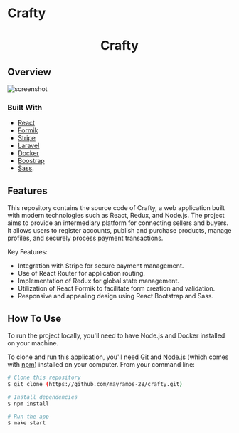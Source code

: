 # Crafty
<!-- Please update value in the {}  -->

<h1 align="center">Crafty</h1>

<div align="center">
  
</div>

<!-- TABLE OF CONTENTS -->

## Overview

![screenshot](https://user-images.githubusercontent.com/16707738/92399059-5716eb00-f132-11ea-8b14-bcacdc8ec97b.png)


### Built With

<!-- This section should list any major frameworks that you built your project using. Here are a few examples.-->

- [React](https://reactjs.org/)
- [Formik](https://formik.org/)
- [Stripe](https://stripe.com/)
- [Laravel](https://laravel.com/)
- [Docker](https://www.docker.com/)
- [Boostrap](https://getbootstrap.com/)
- [Sass](https://sass-lang.com/).

## Features

<!-- List the features of your application or follow the template. Don't share the figma file here :) -->

This repository contains the source code of Crafty, a web application built with modern technologies such as React, Redux, and Node.js. The project aims to provide an intermediary platform for connecting sellers and buyers. It allows users to register accounts, publish and purchase products, manage profiles, and securely process payment transactions.

Key Features:
- Integration with Stripe for secure payment management.
- Use of React Router for application routing.
- Implementation of Redux for global state management.
- Utilization of React Formik to facilitate form creation and validation.
- Responsive and appealing design using React Bootstrap and Sass.
  
## How To Use

To run the project locally, you'll need to have Node.js and Docker installed on your machine.

To clone and run this application, you'll need [Git](https://git-scm.com) and [Node.js](https://nodejs.org/en/download/) (which comes with [npm](http://npmjs.com)) installed on your computer. From your command line:

```bash
# Clone this repository
$ git clone (https://github.com/mayramos-28/crafty.git)

# Install dependencies
$ npm install

# Run the app
$ make start
```
